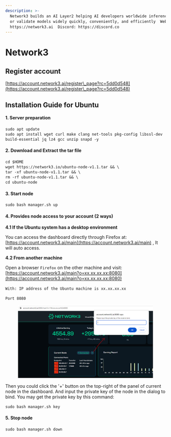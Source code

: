 ```yaml
---
description: >-
  Network3 builds an AI Layer2 helping AI developers worldwide inference train
  or validate models widely quickly, conveniently, and efficiently  Website:
  https://network3.ai  Discord: https://discord.co
---
```


# Network3

## Register account



[https://account.network3.ai/register\_page?rc=5dd0d548](https://account.network3.ai/register\_page?rc=5dd0d548)

## Installation Guide for Ubuntu



#### 1. Server preparation



```
sudo apt update
sudo apt install wget curl make clang net-tools pkg-config libssl-dev build-essential jq lz4 gcc unzip snapd -y
```

#### 2. Download and Extract the tar file



```
cd $HOME
wget https://network3.io/ubuntu-node-v1.1.tar && \
tar -xf ubuntu-node-v1.1.tar && \
rm -rf ubuntu-node-v1.1.tar && \
cd ubuntu-node
```

#### 3. Start node



```
sudo bash manager.sh up
```

#### 4. Provides node access to your account (2 ways)



**4.1 If the Ubuntu system has a desktop environment**



You can access the dashboard directly through Firefox at: [https://account.network3.ai/main](https://account.network3.ai/main) , It will auto access.

**4.2 From another machine**



Open a browser `Firefox` on the other machine and visit: [https://account.network3.ai/main?o=xx.xx.xx.xx:8080](https://account.network3.ai/main?o=xx.xx.xx.xx:8080)

`With: IP address of the Ubuntu machine is xx.xx.xx.xx`

`Port 8080`

<figure><img src=".gitbook/assets/image.png" alt=""><figcaption></figcaption></figure>

Then you could click the '+' button on the top-right of the panel of current node in the dashboard. And input the private key of the node in the dialog to bind. You may get the private key by this command:

```
sudo bash manager.sh key
```

#### 5. Stop node



```
sudo bash manager.sh down
```
